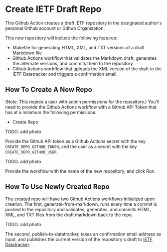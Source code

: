 # Create IETF Draft Repo

This Github Action creates a draft IETF repository in the designated author's
personal Github account or Github Organization.

This new repository will include the following features:

* Makefile for generating HTML, XML, and TXT versions of a draft Markdown file
* Github Actions workflow that validates the Markdown draft, generates the
alternate versions, and commits them to the repository
* Github Actions workflow that uploads the XML version of the draft to the IETF
Datatracker and triggers a confirmation email.

## How To Create A New Repo

(Note: This reqires a user with admin permissions for the repository.) You'll
need to provide the Github Actions workflow with a Github API Token that has
at a minimum the following permissions:

* Create Repo

TODO: add photo

Provide the Github API  token as a Github Actions secret with the key
`CREATE_REPO_GITHUB_TOKEN`, and the user as a secret with the key
`CREATE_REPO_GITHUB_USER`.

TODO: add photo

Provide the workflow with the name of the new repository, and click Run.

## How To Use Newly Created Repo

The created repo will have two Github Actions workflows initialized upon
creation. The first, generate-from-markdown, runs every time a commit is pushed
to the repository and validates, generates, and commits HTML, XML, and TXT
files from the draft markdown back to the repo.

TODO: add photo

The second, publish-to-datatracker, takes an confirmation email address as
input, and publishes the current version of the repository's draft to
[IETF Datatracker](https://datatracker.ietf.org/submit/).
